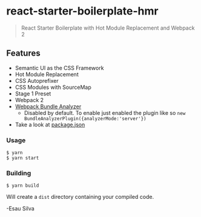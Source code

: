 # react-starter-boilerplate-hmr

> React Starter Boilerplate with Hot Module Replacement and Webpack 2

## Features

 - Semantic UI as the CSS Framework
 - Hot Module Replacement
 - CSS Autoprefixer
 - CSS Modules with SourceMap
 - Stage 1 Preset
 - Webpack 2
 - [Webpack Bundle Analyzer](https://github.com/th0r/webpack-bundle-analyzer) 
 	- Disabled by default. To enable just enabled the plugin like so `new BundleAnalyzerPlugin({analyzerMode:'server'})`
 - Take a look at [package.json](https://github.com/esausilva/react-starter-boilerplate-hmr/blob/master/package.json)
 
### Usage

```
$ yarn
$ yarn start
```

### Building

```
$ yarn build
```

Will create a `dist` directory containing your compiled code.

-Esau Silva
